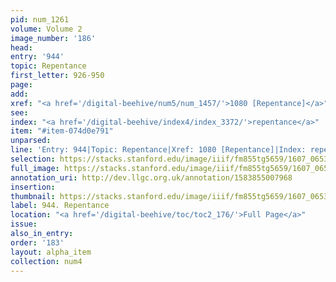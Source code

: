 ```yaml
---
pid: num_1261
volume: Volume 2
image_number: '186'
head:
entry: '944'
topic: Repentance
first_letter: 926-950
page:
add:
xref: "<a href='/digital-beehive/num5/num_1457/'>1080 [Repentance]</a>"
see:
index: "<a href='/digital-beehive/index4/index_3372/'>repentance</a>"
item: "#item-074d0e791"
unparsed:
line: 'Entry: 944|Topic: Repentance|Xref: 1080 [Repentance]|Index: repentance|#item-074d0e791'
selection: https://stacks.stanford.edu/image/iiif/fm855tg5659/1607_0653/917,2715,2810,869/full/0/default.jpg
full_image: https://stacks.stanford.edu/image/iiif/fm855tg5659/1607_0653/full/full/0/default.jpg
annotation_uri: http://dev.llgc.org.uk/annotation/1583855007968
insertion:
thumbnail: https://stacks.stanford.edu/image/iiif/fm855tg5659/1607_0653/917,2715,600,180/250,/0/default.jpg
label: 944. Repentance
location: "<a href='/digital-beehive/toc/toc2_176/'>Full Page</a>"
issue:
also_in_entry:
order: '183'
layout: alpha_item
collection: num4
---
```

